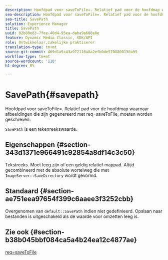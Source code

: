 ```yaml
---
description: Hoofdpad voor saveToFile=. Relatief pad voor de hoofdmap waarnaar afbeeldingen die zijn gegenereerd met req=saveToFile, moeten worden geschreven.
seo-description: Hoofdpad voor saveToFile=. Relatief pad voor de hoofdmap waarnaar afbeeldingen die zijn gegenereerd met req=saveToFile, moeten worden geschreven.
seo-title: SavePath
solution: Experience Manager
title: SavePath
uuid: 02b88e83-7fee-40d4-95ea-daba9a608e8e
feature: Dynamic Media Classic, SDK/API
role: Ontwikkelaar,zakelijke praktiserer
translation-type: tm+mt
source-git-commit: 469d1a5c43a972116a8a2efb0de5708800130a99
workflow-type: tm+mt
source-wordcount: '118'
ht-degree: 0%

---
```



# SavePath{#savepath}

Hoofdpad voor saveToFile=. Relatief pad voor de hoofdmap waarnaar afbeeldingen die zijn gegenereerd met req=saveToFile, moeten worden geschreven.

`SavePath` is een tekenreekswaarde.

## Eigenschappen {#section-343d1371e966491c92854a8df14c3c50}

Tekstreeks. Moet leeg zijn of een geldig relatief mappad. Altijd gecombineerd met de absolute wortelweg die met `ImageServer::SaveDirectory` wordt gevormd.

## Standaard {#section-ae751eea97654f399c6aaee3f3252cbb}

Overgenomen van `default::SavePath` indien niet gedefinieerd. Opslaan naar bestanden is uitgeschakeld als de waarde voor omzetten leeg is.

## Zie ook {#section-b38b045bbf084ca5a4b24ea12c4877ae}

[req=saveToFile](../../../../../is-api/http-ref/image-serving-api-ref/c-http-protocol-reference/c-command-reference/r-req/r-req.md#reference-907cdb4a97034db7ad94695f25552e76)
